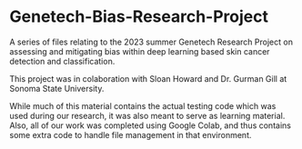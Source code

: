 # Genetech-Bias-Research-Project
A series of files relating to the 2023 summer Genetech Research Project on assessing and mitigating bias within deep learning based skin cancer detection and classification.

This project was in colaboration with Sloan Howard and Dr. Gurman Gill at Sonoma State University.

While much of this material contains the actual testing code which was used during our research, it was also meant to serve as learning material. Also, all of 
our work was completed using Google Colab, and thus contains some extra code to handle file management in that environment.
